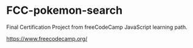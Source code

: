 # FCC-pokemon-search

Final Certification Project from freeCodeCamp JavaScript learning path.

https://www.freecodecamp.org/